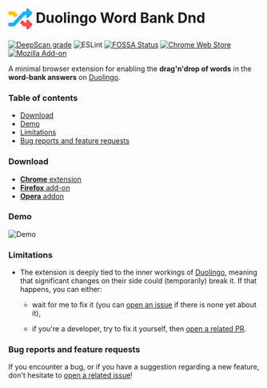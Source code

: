 <h1>
  <img align="center" width="48" height="48" src="https://raw.githubusercontent.com/blmage/duolingo-word-bank-dnd/master/dist/icons/icon_48.png" />
  Duolingo Word Bank Dnd
</h1>

[![DeepScan grade](https://deepscan.io/api/teams/9459/projects/12778/branches/202380/badge/grade.svg)](https://deepscan.io/dashboard#view=project&tid=9459&pid=12778&bid=202380)
![ESLint](https://github.com/blmage/duolingo-word-bank-dnd/workflows/ESLint/badge.svg)
[![FOSSA Status](https://app.fossa.com/api/projects/git%2Bgithub.com%2Fblmage%2Fduolingo-word-bank-dnd.svg?type=shield)](https://app.fossa.com/projects/git%2Bgithub.com%2Fblmage%2Fduolingo-word-bank-dnd?ref=badge_shield)
[![Chrome Web Store](https://img.shields.io/chrome-web-store/v/dfpfeeojcakkdfiglfcccdlhdfejcmkg)](https://chrome.google.com/webstore/detail/duolingo-word-bank-dnd/dfpfeeojcakkdfiglfcccdlhdfejcmkg)
[![Mozilla Add-on](https://img.shields.io/amo/v/duolingo-word-bank-dnd)](https://addons.mozilla.org/fr/firefox/addon/duolingo-word-bank-dnd/)

A minimal browser extension for enabling the **drag'n'drop of words** in the **word-bank answers** on
[Duolingo](https://www.duolingo.com).

### Table of contents

* [Download](#download)
* [Demo](#demo)
* [Limitations](#limitations)
* [Bug reports and feature requests](#bug-reports-and-feature-requests)

### Download

* [**Chrome** extension](https://chrome.google.com/webstore/detail/duolingo-word-bank-dnd/dfpfeeojcakkdfiglfcccdlhdfejcmkg)
* [**Firefox** add-on](https://addons.mozilla.org/fr/firefox/addon/duolingo-word-bank-dnd/)
* [**Opera** addon](https://addons.opera.com/fr/extensions/details/duolingo-word-bank-dnd/)

### Demo

<img src="https://i.imgur.com/7HzpWat.gif" alt="Demo" width="600" />

### Limitations

* The extension is deeply tied to the inner workings of [Duolingo](https://www.duolingo.com), meaning that 
  significant changes on their side could (temporarily) break it. If that happens, you can either:
  
    * wait for me to fix it (you can
      [open an issue](https://github.com/blmage/duolingo-word-bank-dnd/issues/new) if there is none yet about it),
      
    * if you're a developer, try to fix it yourself, then
      [open a related PR](https://github.com/blmage/duolingo-word-bank-dnd/compare).

### Bug reports and feature requests

If you encounter a bug, or if you have a suggestion regarding a new feature, don't hesitate to
[open a related issue](https://github.com/blmage/duolingo-word-bank-dnd/issues/new)!
